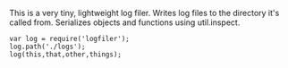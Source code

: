 This is a very tiny, lightweight log filer.  Writes log files to the directory it's called from.  Serializes objects and functions using util.inspect.

    var log = require('logfiler');
    log.path('./logs');
    log(this,that,other,things);

